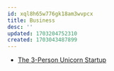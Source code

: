 ```yaml
---
id: xql8h65w776gk18am3wvpcx
title: Business
desc: ''
updated: 1703204752310
created: 1703043487899
---
```


- [The 3-Person Unicorn Startup](https://www.nfx.com/post/3-person-unicorn-startup?utm_source=tldrfounders)
